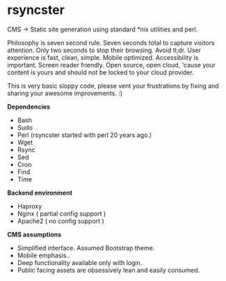 # rsyncster
CMS -> Static site generation using standard \*nix utilities and perl.

Philosophy is seven second rule. Seven seconds total to capture visitors attention. Only two seconds to stop their browsing. Avoid tl;dr. User experience is fast, clean, simple. Mobile optimized. Accessibility is important. Screen reader friendly. Open source, open cloud, 'cause your content is yours and should not be locked to your cloud provider.

This is very basic sloppy code, please vent your frustrations by fixing and sharing your awesome improvements. :)

__Dependencies__
* Bash
* Sudo
* Perl (rsyncster started with perl 20 years ago.)
* Wget
* Rsync
* Sed
* Cron
* Find
* Time

__Backend environment__
* Haproxy
* Nginx ( partial config support )
* Apache2 ( no config support )

__CMS assumptions__
* Simplified interface. Assumed Bootstrap theme.
* Mobile emphasis..
* Deep functionality available only with login.
* Public facing assets are obsessively lean and easily consumed.